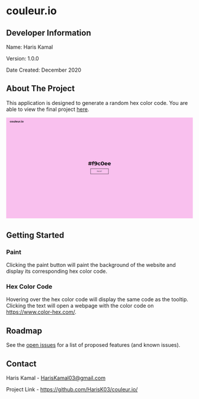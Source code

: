 # couleur.io #

## Developer Information ##

Name: Haris Kamal

Version: 1.0.0

Date Created: December 2020

## About The Project ##

This application is designed to generate a random hex color code. You are able to view the final project [here](https://harisk03.github.io/couleur.io/ "couleur.io").

![alt text](https://github.com/HarisK03/couleur.io/blob/1e1af5ba77e7a9fa516a95bbfe96474491a948a0/demo.png)

## Getting Started ##

### Paint ###

Clicking the paint button will paint the background of the website and display its corresponding hex color code.

### Hex Color Code ###

Hovering over the hex color code will display the same code as the tooltip. Clicking the text will open a webpage with the color code on https://www.color-hex.com/.

## Roadmap ##

See the [open issues](https://github.com/HarisK03/couleur.io/issues "Issues") for a list of proposed features (and known issues).

## Contact ##

Haris Kamal - HarisKamal03@gmail.com

Project Link - https://github.com/HarisK03/couleur.io/
